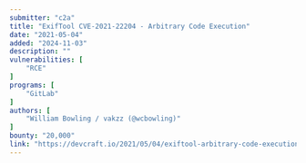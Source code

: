 ```yaml
---
submitter: "c2a"
title: "ExifTool CVE-2021-22204 - Arbitrary Code Execution"
date: "2021-05-04"
added: "2024-11-03"
description: ""
vulnerabilities: [
    "RCE"
]
programs: [
    "GitLab"
]
authors: [
    "William Bowling / vakzz (@wcbowling)"
]
bounty: "20,000"
link: "https://devcraft.io/2021/05/04/exiftool-arbitrary-code-execution-cve-2021-22204.html"
---
```




